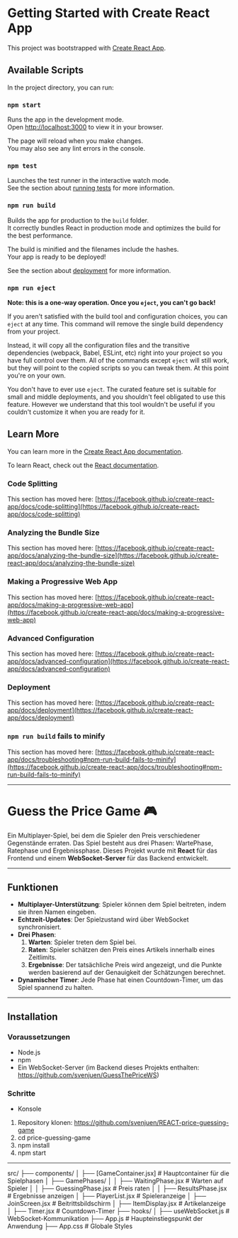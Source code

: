 # Getting Started with Create React App

This project was bootstrapped with [Create React App](https://github.com/facebook/create-react-app).

## Available Scripts

In the project directory, you can run:

### `npm start`

Runs the app in the development mode.\
Open [http://localhost:3000](http://localhost:3000) to view it in your browser.

The page will reload when you make changes.\
You may also see any lint errors in the console.

### `npm test`

Launches the test runner in the interactive watch mode.\
See the section about [running tests](https://facebook.github.io/create-react-app/docs/running-tests) for more information.

### `npm run build`

Builds the app for production to the `build` folder.\
It correctly bundles React in production mode and optimizes the build for the best performance.

The build is minified and the filenames include the hashes.\
Your app is ready to be deployed!

See the section about [deployment](https://facebook.github.io/create-react-app/docs/deployment) for more information.

### `npm run eject`

**Note: this is a one-way operation. Once you `eject`, you can't go back!**

If you aren't satisfied with the build tool and configuration choices, you can `eject` at any time. This command will remove the single build dependency from your project.

Instead, it will copy all the configuration files and the transitive dependencies (webpack, Babel, ESLint, etc) right into your project so you have full control over them. All of the commands except `eject` will still work, but they will point to the copied scripts so you can tweak them. At this point you're on your own.

You don't have to ever use `eject`. The curated feature set is suitable for small and middle deployments, and you shouldn't feel obligated to use this feature. However we understand that this tool wouldn't be useful if you couldn't customize it when you are ready for it.

## Learn More

You can learn more in the [Create React App documentation](https://facebook.github.io/create-react-app/docs/getting-started).

To learn React, check out the [React documentation](https://reactjs.org/).

### Code Splitting

This section has moved here: [https://facebook.github.io/create-react-app/docs/code-splitting](https://facebook.github.io/create-react-app/docs/code-splitting)

### Analyzing the Bundle Size

This section has moved here: [https://facebook.github.io/create-react-app/docs/analyzing-the-bundle-size](https://facebook.github.io/create-react-app/docs/analyzing-the-bundle-size)

### Making a Progressive Web App

This section has moved here: [https://facebook.github.io/create-react-app/docs/making-a-progressive-web-app](https://facebook.github.io/create-react-app/docs/making-a-progressive-web-app)

### Advanced Configuration

This section has moved here: [https://facebook.github.io/create-react-app/docs/advanced-configuration](https://facebook.github.io/create-react-app/docs/advanced-configuration)

### Deployment

This section has moved here: [https://facebook.github.io/create-react-app/docs/deployment](https://facebook.github.io/create-react-app/docs/deployment)

### `npm run build` fails to minify

This section has moved here: [https://facebook.github.io/create-react-app/docs/troubleshooting#npm-run-build-fails-to-minify](https://facebook.github.io/create-react-app/docs/troubleshooting#npm-run-build-fails-to-minify)

-------------------------------------------------------------

# Guess the Price Game 🎮

Ein Multiplayer-Spiel, bei dem die Spieler den Preis verschiedener Gegenstände erraten. Das Spiel besteht aus drei Phasen: WartePhase, Ratephase und Ergebnissphase. Dieses Projekt wurde mit **React** für das Frontend und einem **WebSocket-Server** für das Backend entwickelt.

------------------------------

## **Funktionen**
- **Multiplayer-Unterstützung**: Spieler können dem Spiel beitreten, indem sie ihren Namen eingeben.
- **Echtzeit-Updates**: Der Spielzustand wird über WebSocket synchronisiert.
- **Drei Phasen**:
  1. **Warten**: Spieler treten dem Spiel bei.
  2. **Raten**: Spieler schätzen den Preis eines Artikels innerhalb eines Zeitlimits.
  3. **Ergebnisse**: Der tatsächliche Preis wird angezeigt, und die Punkte werden basierend auf der Genauigkeit der Schätzungen berechnet.
- **Dynamischer Timer**: Jede Phase hat einen Countdown-Timer, um das Spiel spannend zu halten.

------------------------------

## **Installation**

### **Voraussetzungen**
- Node.js 
- npm
- Ein WebSocket-Server (im Backend dieses Projekts enthalten: https://github.com/svenjuen/GuessThePriceWS)

### **Schritte**
- Konsole
1. Repository klonen:
   https://github.com/svenjuen/REACT-price-guessing-game
2. cd price-guessing-game
3. npm install
4. npm start

------------------------------

src/
├── components/
│   ├── [GameContainer.jsx]       # Hauptcontainer für die Spielphasen
│   ├── GamePhases/
│   │   ├── WaitingPhase.jsx    # Warten auf Spieler
│   │   ├── GuessingPhase.jsx   # Preis raten
│   │   ├── ResultsPhase.jsx    # Ergebnisse anzeigen
│   ├── PlayerList.jsx          # Spieleranzeige
│   ├── JoinScreen.jsx          # Beitrittsbildschirm
│   ├── ItemDisplay.jsx         # Artikelanzeige
│   ├── Timer.jsx               # Countdown-Timer
├── hooks/
│   ├── useWebSocket.js         # WebSocket-Kommunikation
├── App.js                      # Haupteinstiegspunkt der Anwendung
├── App.css                     # Globale Styles